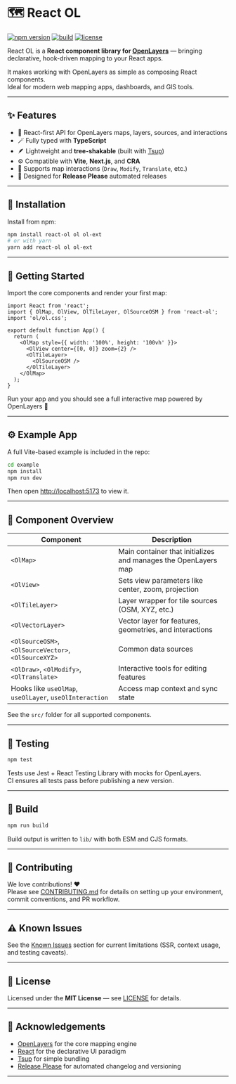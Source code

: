 # 🗺️ React OL

[![npm version](https://img.shields.io/npm/v/@uniteamou/react-ol.svg?color=brightgreen)](https://www.npmjs.com/package/@uniteamou/react-ol)
[![build](https://github.com/uniteamou/react-ol/actions/workflows/ci.yml/badge.svg)](https://github.com/uniteamou/react-ol/actions)
[![license](https://img.shields.io/github/license/uniteamou/react-ol)](https://github.com/uniteamou/react-ol/blob/main/LICENSE)

React OL is a **React component library for [OpenLayers](https://openlayers.org/)** — bringing declarative, hook-driven mapping to your React apps.

It makes working with OpenLayers as simple as composing React components.  
Ideal for modern web mapping apps, dashboards, and GIS tools.

---

## ✨ Features

- 🧩 React-first API for OpenLayers maps, layers, sources, and interactions  
- 🪄 Fully typed with **TypeScript**  
- 🪶 Lightweight and **tree-shakable** (built with [Tsup](https://tsup.egoist.dev/))  
- ⚙️ Compatible with **Vite**, **Next.js**, and **CRA**  
- 🔁 Supports map interactions (`Draw`, `Modify`, `Translate`, etc.)  
- 🧠 Designed for **Release Please** automated releases

---

## 🚀 Installation

Install from npm:

```bash
npm install react-ol ol ol-ext
# or with yarn
yarn add react-ol ol ol-ext
```

---

## 🧭 Getting Started

Import the core components and render your first map:

```tsx
import React from 'react';
import { OlMap, OlView, OlTileLayer, OlSourceOSM } from 'react-ol';
import 'ol/ol.css';

export default function App() {
  return (
    <OlMap style={{ width: '100%', height: '100vh' }}>
      <OlView center={[0, 0]} zoom={2} />
      <OlTileLayer>
        <OlSourceOSM />
      </OlTileLayer>
    </OlMap>
  );
}
```

Run your app and you should see a full interactive map powered by OpenLayers 🎉

---

## ⚙️ Example App

A full Vite-based example is included in the repo:

```bash
cd example
npm install
npm run dev
```

Then open [http://localhost:5173](http://localhost:5173) to view it.

---

## 🧩 Component Overview

| Component | Description |
|------------|-------------|
| `<OlMap>` | Main container that initializes and manages the OpenLayers map |
| `<OlView>` | Sets view parameters like center, zoom, projection |
| `<OlTileLayer>` | Layer wrapper for tile sources (OSM, XYZ, etc.) |
| `<OlVectorLayer>` | Vector layer for features, geometries, and interactions |
| `<OlSourceOSM>`, `<OlSourceVector>`, `<OlSourceXYZ>` | Common data sources |
| `<OlDraw>`, `<OlModify>`, `<OlTranslate>` | Interactive tools for editing features |
| Hooks like `useOlMap`, `useOlLayer`, `useOlInteraction` | Access map context and sync state |

See the `src/` folder for all supported components.

---

## 🧪 Testing

```bash
npm test
```

Tests use Jest + React Testing Library with mocks for OpenLayers.  
CI ensures all tests pass before publishing a new version.

---

## 🧱 Build

```bash
npm run build
```

Build output is written to `lib/` with both ESM and CJS formats.

---

## 🤝 Contributing

We love contributions! ❤️  
Please see [CONTRIBUTING.md](./CONTRIBUTING.md) for details on setting up your environment, commit conventions, and PR workflow.

---

## ⚠️ Known Issues

See the [Known Issues](./CONTRIBUTING.md#⚠️-known-issues) section for current limitations (SSR, context usage, and testing caveats).

---

## 📄 License

Licensed under the **MIT License** — see [LICENSE](./LICENSE) for details.

---

## 🌟 Acknowledgements

- [OpenLayers](https://openlayers.org/) for the core mapping engine  
- [React](https://react.dev/) for the declarative UI paradigm  
- [Tsup](https://tsup.egoist.dev/) for simple bundling  
- [Release Please](https://github.com/googleapis/release-please) for automated changelog and versioning

---
